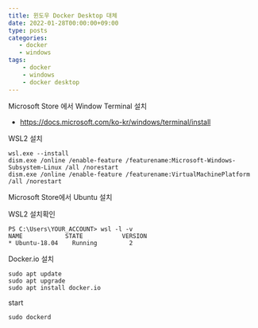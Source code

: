 ```yaml
---
title: 윈도우 Docker Desktop 대체
date: 2022-01-28T00:00:00+09:00
type: posts
categories:
   - docker
   - windows
tags:
    - docker
    - windows
    - docker desktop
---
```


Microsoft Store 에서 Window Terminal 설치

- https://docs.microsoft.com/ko-kr/windows/terminal/install


WSL2 설치

    wsl.exe --install 
    dism.exe /online /enable-feature /featurename:Microsoft-Windows-Subsystem-Linux /all /norestart
    dism.exe /online /enable-feature /featurename:VirtualMachinePlatform /all /norestart

Microsoft Store에서 Ubuntu 설치

WSL2 설치확인

    PS C:\Users\YOUR_ACCOUNT> wsl -l -v
    NAME            STATE           VERSION
    * Ubuntu-18.04    Running         2

Docker.io 설치

    sudo apt update
    sudo apt upgrade
    sudo apt install docker.io

start

    sudo dockerd
